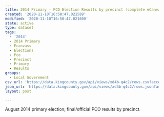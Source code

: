 ```yaml
---
title: 2014 Primary - PCO Election Results by precinct (complete eCanvass dataset)
created: '2020-11-10T16:58:47.021589'
modified: '2020-11-10T16:58:47.021600'
state: active
type: dataset
tags:
  - '2014'
  - 2014 Primary
  - Ecanvass
  - Elections
  - Pco
  - Precinct
  - Primary
  - Results
groups:
  - Local Government
csv_url: 'https://data.kingcounty.gov/api/views/xd4b-q4c2/rows.csv?accessType=DOWNLOAD'
json_url: 'https://data.kingcounty.gov/api/views/xd4b-q4c2/rows.json?accessType=DOWNLOAD'
layout: post

---
```

August 2014 primary election; final/official PCO results by precinct.
